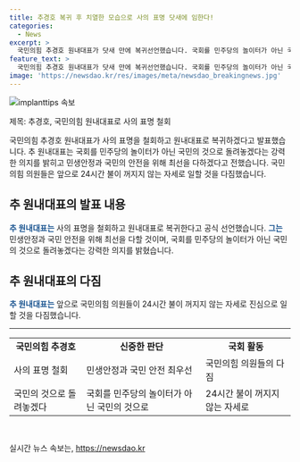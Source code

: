 ```yaml
---
title: 추경호 복귀 후 치열한 모습으로 사의 표명 닷새에 임한다!
categories:
  - News
excerpt: >
  국민의힘 추경호 원내대표가 닷새 만에 복귀선언했습니다. 국회를 민주당의 놀이터가 아닌 국민의 것으로 돌려놓겠다며 앞으로 국민의힘 의원 사무실은 24시간 불이 꺼지지 않는다는 자세로, 진심으로 일하겠다고 밝혔습니다. 민생안정과 민주당의 의회독재 타도를 위해 절치부심을 다할 의지를 피력했습니다.
feature_text: >
  국민의힘 추경호 원내대표가 닷새 만에 복귀선언했습니다. 국회를 민주당의 놀이터가 아닌 국민의 것으로 돌려놓겠다며 앞으로 국민의힘 의원 사무실은 24시간 불이 꺼지지 않는다는 자세로, 진심으로 일하겠다고 밝혔습니다. 민생안정과 민주당의 의회독재 타도를 위해 절치부심을 다할 의지를 피력했습니다.
image: 'https://newsdao.kr/res/images/meta/newsdao_breakingnews.jpg'
---
```


<p><img src="https://newsdao.kr/res/images/meta/newsdao_breakingnews.jpg" alt="implanttips 속보" /></p>

<p>제목: 추경호, 국민의힘 원내대표로 사의 표명 철회</p>

<p data-ke-size="size16">국민의힘 추경호 원내대표가 사의 표명을 철회하고 원내대표로 복귀하겠다고 발표했습니다. 추 원내대표는 국회를 민주당의 놀이터가 아닌 국민의 것으로 돌려놓겠다는 강력한 의지를 밝히고 민생안정과 국민의 안전을 위해 최선을 다하겠다고 전했습니다. 국민의힘 의원들은 앞으로 24시간 불이 꺼지지 않는 자세로 일할 것을 다짐했습니다.</p>

<h2 data-ke-size="size26">추 원내대표의 발표 내용</h2>

<p><b><span style="color: #1a5490;">추 원내대표는</span></b> 사의 표명을 철회하고 원내대표로 복귀한다고 공식 선언했습니다. <b><span style="color: #1a5490;">그는</span></b> 민생안정과 국민 안전을 위해 최선을 다할 것이며, 국회를 민주당의 놀이터가 아닌 국민의 것으로 돌려놓겠다는 강력한 의지를 밝혔습니다.</p>

<h2 data-ke-size="size26">추 원내대표의 다짐</h2>

<p><b><span style="color: #1a5490;">추 원내대표는</span></b> 앞으로 국민의힘 의원들이 24시간 불이 꺼지지 않는 자세로 진심으로 일할 것을 다짐했습니다.</p>

<hr>

<table>
    <tr>
        <td style="text-align: center; height: 17px;"><b>국민의힘 추경호</b></td>
        <td style="text-align: center; height: 17px;"><b>신중한 판단</b></td>
        <td style="text-align: center; height: 17px;"><b>국회 활동</b></td>
    </tr>
    <tr>
        <td>사의 표명 철회</td>
        <td>민생안정과 국민 안전 최우선</td>
        <td>국민의힘 의원들의 다짐</td>
    </tr>
    <tr>
        <td>국민의 것으로 돌려놓겠다</td>
        <td>국회를 민주당의 놀이터가 아닌 국민의 것으로</td>
        <td>24시간 불이 꺼지지 않는 자세로</td>
    </tr>
</table>

<p data-ke-size="size16">&nbsp;</p>
실시간 뉴스 속보는, <a href="https://newsdao.kr" rel="dofollow">https://newsdao.kr</a>


